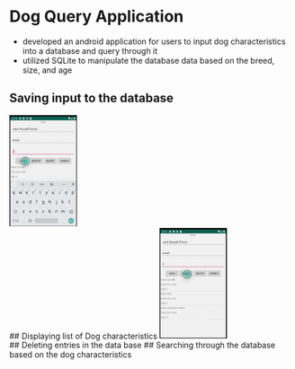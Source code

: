 # Dog Query Application
- developed an android application for users to input dog characteristics into a database and query through it
- utilized SQLite to manipulate the database data based on the breed, size, and age
## Saving input to the database
<img src=images/image2.png width= "120">
<br/>
## Displaying list of Dog characteristics
<img src=images/image3.png width= "120">
<br/>
## Deleting entries in the data base
## Searching through the database based on the dog characteristics 

